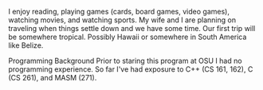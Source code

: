 I enjoy reading, playing games (cards, board games, video games), watching movies, and watching sports.
My wife and I are planning on traveling when things settle down and we have some time.  Our first trip will
be somewhere tropical.  Possibly Hawaii or somewhere in South America like Belize.

Programming Background
Prior to staring this program at OSU I had no programming experience.
So far I've had exposure to C++ (CS 161, 162), C (CS 261), and MASM (271).
